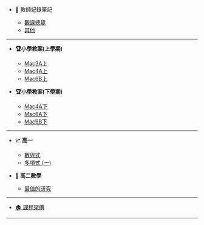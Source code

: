 - 🤗 教師紀錄筆記

    - [觀課總覽](寰宇教師/觀課總覽.md)
    - [其他](寰宇教師/Other.md)

---

- **🏆小學教案(上學期)**

  - [Mac3A上](國小數學/Mac3A.md)
  - [Mac4A上](國小數學/Mac4A.md)
  - [Mac6B上](國小數學/Mac6B.md)

- **🏆小學教案(下學期)**

  - [Mac4A下](國小數學/Mac4A-.md)
  - [Mac6A下](國小數學/Mac6A-.md)
  - [Mac6B下](國小數學/Mac6B-.md)


  <!-- - [四年級](國小數學/四年級數學.md) -->
  <!-- - [五年級](國小數學/五年級數學.md) -->
  <!-- - [六年級](國小數學/六年級數學.md) -->

---

- **📈 高一**

  - [數與式](高中數學/高一/數與式.md)
  - [多項式 (一)](高中數學/高一/多項式一.md)

- **📐 高二數學**

  - [最值的研究](高中數學/高二/最值的研究.md)

<!-- - **📌 國中數學**

  - [📚 架構總覽](國中數學/README.md) -->

---

- [🏠 課程架構](README.md)

<!-- - **📌 小學數學** -->
<!---->
<!--   - [📚 架構總覽](國小數學/README.md) -->
<!---->
<!-- - **📌 高中數學** -->
<!--   - [📚 架構總覽](高中數學/README.md) -->

---

